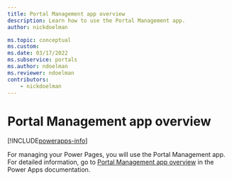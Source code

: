 ```yaml
---
title: Portal Management app overview
description: Learn how to use the Portal Management app.
author: nickdoelman

ms.topic: conceptual
ms.custom: 
ms.date: 03/17/2022
ms.subservice: portals
ms.author: ndoelman
ms.reviewer: ndoelman
contributors:
    - nickdoelman
---
```


# Portal Management app overview


[!INCLUDE[powerapps-info](../../includes/cc-powerapps-info.md)]

For managing your Power Pages, you will use the Portal Management app. For detailed information, go to [Portal Management app overview](/powerapps/maker/portals/configure/configure-portal) in the Power Apps documentation.




